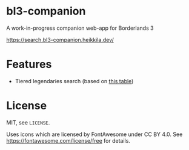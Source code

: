 # bl3-companion

A work-in-progress companion web-app for Borderlands 3

https://search.bl3-companion.heikkila.dev/

# Features

- Tiered legendaries search (based on [this table](https://i.redd.it/bk6qcq69b1s41.jpg))

# License

MIT, see `LICENSE`.

Uses icons which are licensed by FontAwesome under CC BY 4.0. See https://fontawesome.com/license/free for details.